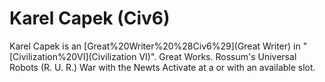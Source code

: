 # Karel Capek (Civ6)

Karel Capek is an [Great%20Writer%20%28Civ6%29](Great Writer) in "[Civilization%20VI](Civilization VI)".
Great Works.
Rossum's Universal Robots (R. U. R.)
War with the Newts
Activate at a or with an available slot.